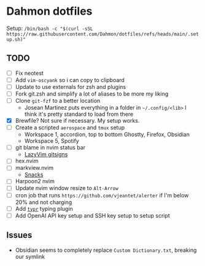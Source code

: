 # Dahmon dotfiles

Setup: `/bin/bash -c "$(curl -sSL https://raw.githubusercontent.com/Dahmon/dotfiles/refs/heads/main/.setup.sh)"`

## TODO

- [ ] Fix neotest
- [ ] Add `vim-oscyank` so i can copy to clipboard
- [ ] Update to use externals for zsh and plugins
- [ ] Fork git.zsh and simplify a lot of aliases to be more my liking
- [ ] Clone `git-fzf` to a better location
  - Josean Martinez puts everything in a folder in `~/.config/<lib>`
    I think it's pretty standard to load from there
- [x] Brewfile? Not sure if necessary. My setup works.
- [ ] Create a scripted `aerospace` and `tmux` setup
  - Workspace 1, accordion, top to bottom Ghostty, Firefox, Obsidian
  - Workspace 5, Spotify
- [ ] git blame in nvim status bar
  - [LazyVim gitsigns](https://www.lazyvim.org/plugins/editor#gitsignsnvim-1)
- [ ] hex.nvim
- [ ] markview.nvim
  - [Snacks](https://github.com/folke/snacks.nvim/blob/main/docs/git.md#snacksgitblame_line)
- [ ] Harpoon2 nvim
- [ ] Update nvim window resize to `Alt-Arrow`
- [ ] cron job that runs `https://github.com/vjeantet/alerter` if I'm below 20% and not charging
- [ ] Add [`typr`](https://github.com/nvzone/typr) typing plugin
- [ ] Add OpenAI API key setup and SSH key setup to setup script

## Issues

- Obsidian seems to completely replace `Custom Dictionary.txt`, breaking our symlink
